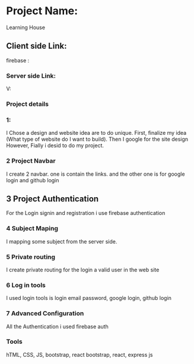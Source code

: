 # Project Name:
   Learning House 

## Client side Link:
  firebase : 

### Server side Link:
 V: 

### Project details


### 1: 

I Chose a design and website idea are to do unique. First, finalize my idea (What type of website do I want to build). Then I google for the site design  However, Fially i desid to do my project.

### 2 Project Navbar
 I create 2 navbar.  one is contain the links. and the other one is for google login and github login


## 3 Project Authentication

For the Login signin and registration i use firebase authentication

### 4 Subject Maping

 I mapping some subject from the server side.

### 5 Private routing

I create private routing for the login a valid user in the web site

### 6 Log in tools
 I used login tools is login email password, google login, github login

### 7 Advanced Configuration

All the Authentication i used firebase auth

### Tools 

hTML, CSS, JS, bootstrap, react bootstrap, react, express js